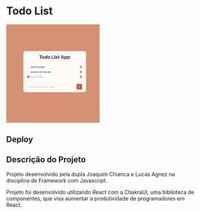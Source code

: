 # Todo List
<img src="readme/tela.png" width="250px">

## Deploy

## Descrição do Projeto
Projeto desenvolvido pela dupla Joaquim Chianca e Lucas Agnez na disciplina de Framework com Javascript.

Projeto foi desenvolvido utilizando React com a ChakraUI, uma biblioteca de componentes, que visa aumentar a produtividade de programadores em React. 
